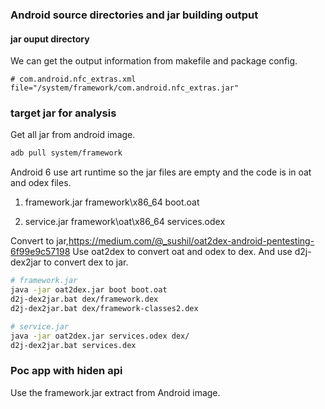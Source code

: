 ### Android source directories and jar building output
 
#### jar ouput directory 
We can get the output information from makefile and package config.
``` text
# com.android.nfc_extras.xml
file="/system/framework/com.android.nfc_extras.jar"
```
 
### target jar for analysis
Get all jar from android image.
``` bash
adb pull system/framework
```
Android 6 use art runtime so the jar files are empty and the code is in oat and odex files.
1. framework.jar
framework\x86_64
boot.oat

2. service.jar
framework\oat\x86_64
services.odex

Convert to jar,https://medium.com/@_sushil/oat2dex-android-pentesting-6f99e9c57198
Use oat2dex to convert oat and odex to dex. And use d2j-dex2jar to convert dex to jar.
``` bash
# framework.jar
java -jar oat2dex.jar boot boot.oat
d2j-dex2jar.bat dex/framework.dex
d2j-dex2jar.bat dex/framework-classes2.dex

# service.jar
java -jar oat2dex.jar services.odex dex/
d2j-dex2jar.bat services.dex
```

### Poc app with hiden api
Use the framework.jar extract from Android image.
